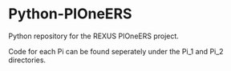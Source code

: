 # Python-PIOneERS
Python repository for the REXUS PIOneERS project.

Code for each Pi can be found seperately under the Pi_1 and Pi_2 directories.

